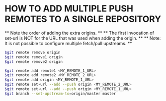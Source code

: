 


# HOW TO ADD MULTIPLE PUSH REMOTES TO A SINGLE REPOSITORY

** Note the order of adding the extra origins. **
** The first invocation of set-url is NOT for the URL that was used when adding the origin. **
** Note: It is not possible to configure multiple fetch/pull upstreams. **

```sh
$git remote remove origin
$git remote remove1 origin
$git remote remove2 origin

$git remote add remote1 <MY_REMOTE_1_URL>
$git remote add remote2 <MY_REMOTE_2_URL>
$git remote add origin <MY_REMOTE_1_URL> 
$git remote set-url --add --push origin <MY_REMOTE_2_URL> 
$git remote set-url --add --push origin <MY_REMOTE_1_URL> 
$git branch --set-upstream-to=origin/master master
```

